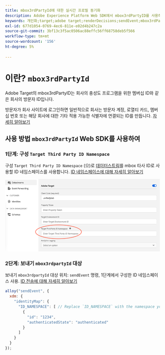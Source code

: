 ```yaml
---
title: mbox3rdPartyId에 대한 실시간 프로필 동기화
description: Adobe Experience Platform Web SDK에서 mbox3rdPartyID를 사용하는 방법에 대해 알아봅니다.
keywords: 개인화;target;adobe target;renderDecisions;sendEvent;mbox3rdPartyId;
exl-id: 677d1054-0769-4ec6-811e-e02d4b247c2a
source-git-commit: 3bf13c3f5ac0506ac88effc56ff68758deb5f566
workflow-type: tm+mt
source-wordcount: '156'
ht-degree: 5%

---
```


# 이란? `mbox3rdPartyId`

Adobe Target의 mbox3rdPartyID는 회사의 충성도 프로그램을 위한 멤버십 ID와 같은 회사의 방문자 ID입니다.

방문자가 회사 사이트에 로그인하면 일반적으로 회사는 방문자 계정, 로열티 카드, 멤버십 번호 또는 해당 회사에 대한 기타 적용 가능한 식별자에 연결되는 ID를 만듭니다. [자세히 알아보기](https://experienceleague.adobe.com/docs/target/using/audiences/visitor-profiles/3rd-party-id.html#)


## 사용 방법 `mbox3rdPartyId` Web SDK를 사용하여

### 1단계: 구성 `Target Third Party ID Namespace`

구성 `Target Third Party ID Namespace` (으)로 [데이터스트림](../../../datastreams/overview.md)를 mbox 타사 ID로 사용할 ID 네임스페이스를 사용합니다.
[ID 네임스페이스에 대해 자세히 알아보기](https://experienceleague.adobe.com/docs/experience-platform/identity/namespaces.html?lang=ko)

![Target 타사 ID 네임스페이스 필드를 표시하는 플랫폼 UI입니다.](assets/mbox3rdpartyid.png)

### 2단계: 보내기 `mbox3rdpartyId` 대상

보내기 `mbox3rdpartyId` 대상 위치: `sendEvent` 명령, 1단계에서 구성한 ID 네임스페이스 사용.
[ID 전송에 대해 자세히 알아보기](../../identity/overview.md#syncing-identities)

```javascript
alloy("sendEvent", {
  xdm: {
    "identityMap": {
      "ID_NAMESPACE": [ // Replace `ID_NAMESPACE` with the namespace you have configured in Step 1.
        {
          "id": "1234",
          "authenticatedState": "authenticated"
        }
      ]
    }
  }
});
```
